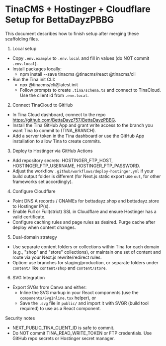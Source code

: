 # TinaCMS + Hostinger + Cloudflare Setup for BettaDayzPBBG

This document describes how to finish setup after merging these scaffolding files.

1. Local setup
- Copy `.env.example` to `.env.local` and fill in values (do NOT commit `.env.local`).
- Install packages locally:
  - npm install --save tinacms @tinacms/react @tinacms/cli
- Run the Tina init CLI:
  - npx @tinacms/cli@latest init
  - Follow prompts to create `.tina/schema.ts` and connect to TinaCloud. Use the client id from `.env.local`.

2. Connect TinaCloud to GitHub
- In Tina Cloud dashboard, connect to the repo https://github.com/BettaDayz757/BettaDayzPBBG.
- Install the Tina GitHub App and grant write access to the branch you want Tina to commit to (TINA_BRANCH).
- Add a server token in the Tina dashboard or use the GitHub App installation to allow Tina to create commits.

3. Deploy to Hostinger via GitHub Actions
- Add repository secrets: HOSTINGER_FTP_HOST, HOSTINGER_FTP_USERNAME, HOSTINGER_FTP_PASSWORD.
- Adjust the workflow `.github/workflows/deploy-hostinger.yml` if your build output folder is different (for Next.js static export use `out`, for other frameworks set accordingly).

4. Configure Cloudflare
- Point DNS A records / CNAMEs for bettadayz.shop and bettadayz.store to Hostinger IP(s).
- Enable Full or Full(strict) SSL in Cloudflare and ensure Hostinger has a valid certificate.
- Configure caching rules and page rules as desired. Purge cache after deploy when content changes.

5. Dual-domain strategy
- Use separate content folders or collections within Tina for each domain (e.g., "shop" and "store" collections), or maintain one set of content and route via your Next.js rewrite/redirect rules.
- Option: use branches for staging/production, or separate folders under `content/` like `content/shop` and `content/store`.

6. SVG Integration
- Export SVGs from Canva and either:
  - Inline the SVG markup in your React components (use the `components/SvgInline.tsx` helper), or
  - Save the `.svg` file in `public/` and import it with SVGR (build tool required) to use as a React component.

Security notes
- NEXT_PUBLIC_TINA_CLIENT_ID is safe to commit.
- Do NOT commit TINA_READ_WRITE_TOKEN or FTP credentials. Use GitHub repo secrets or Hostinger secret manager.
